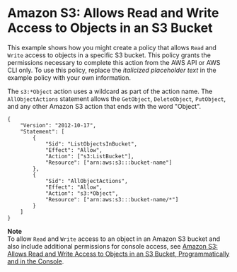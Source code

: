 # Amazon S3: Allows Read and Write Access to Objects in an S3 Bucket<a name="reference_policies_examples_s3_rw-bucket"></a>

This example shows how you might create a policy that allows `Read` and `Write` access to objects in a specific S3 bucket\. This policy grants the permissions necessary to complete this action from the AWS API or AWS CLI only\. To use this policy, replace the *italicized placeholder text* in the example policy with your own information\.

The `s3:*Object` action uses a wildcard as part of the action name\. The `AllObjectActions` statement allows the `GetObject`, `DeleteObject`, `PutObject`, and any other Amazon S3 action that ends with the word "Object"\.

```
{
    "Version": "2012-10-17",
    "Statement": [
        {
            "Sid": "ListObjectsInBucket",
            "Effect": "Allow",
            "Action": ["s3:ListBucket"],
            "Resource": ["arn:aws:s3:::bucket-name"]
        },
        {
            "Sid": "AllObjectActions",
            "Effect": "Allow",
            "Action": "s3:*Object",
            "Resource": ["arn:aws:s3:::bucket-name/*"]
        }
    ]
}
```

**Note**  
To allow `Read` and `Write` access to an object in an Amazon S3 bucket and also include additional permissions for console access, see [Amazon S3: Allows Read and Write Access to Objects in an S3 Bucket, Programmatically and in the Console](reference_policies_examples_s3_rw-bucket-console.md)\.